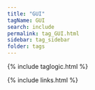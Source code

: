 ```yaml
---
title: "GUI" 
tagName: GUI
search: include
permalink: tag_GUI.html
sidebar: tag_sidebar
folder: tags
---
```

{% include taglogic.html %}

{% include links.html %}
